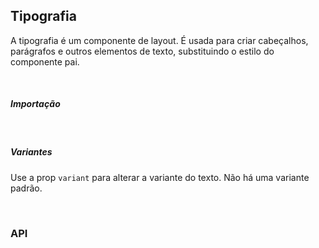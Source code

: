 ## Tipografia

A tipografia é um componente de layout. É usada para criar cabeçalhos, parágrafos e outros elementos de texto, substituindo o estilo do componente pai.

<div>
<LeSourceButton url="https://github.com/hiimlex/leux/tree/main/src/components/Typography"></LeSourceButton>
</div>

<br/>

##### Importação

<div>
<ImportPreview></ImportPreview>
</div>

<br/>

##### Variantes

Use a prop `variant` para alterar a variante do texto. Não há uma variante padrão.

<div>
<CodePreview></CodePreview>
</div>

<br/>

### API

<div>
<TypographyApiTable>
</TypographyApiTable>
</div>

<br />
